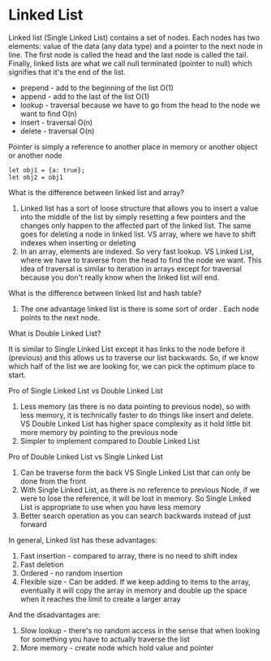 # Linked List

Linked list \(Single Linked List\) contains a set of nodes. Each nodes has two elements: value of the data \(any data type\) and a pointer to the next node in line. The first node is called the head and the last node is called the tail. Finally, linked lists are what we call null terminated \(pointer to null\) which signifies that it's the end of the list.

* prepend - add to the beginning of the list O\(1\)
* append - add to the last of the list O\(1\)
* lookup - traversal because we have to go from the head to the node we want to find O\(n\)
* insert - traversal O\(n\)
* delete -  traversal O\(n\)

Pointer is simply a reference to another place in memory or another object or another node

```
let obj1 = {a: true};
let obj2 = obj1
```

What is the difference between linked list and array?

1. Linked list has a sort of loose structure that allows you to insert a value into the middle of the list by simply resetting a few pointers and the changes only happen to the affected part of the linked list. The same goes for deleting a node in linked list. VS array, where we have to shift indexes when inserting or deleting
2. In an array, elements are indexed. So very fast lookup. VS Linked List, where we have to traverse from the head to find the node we want. This idea of traversal is similar to iteration in arrays except for traversal because you don't really know when the linked list will end.

What is the difference between linked list and hash table?

1. The one advantage linked list is there is some sort of order . Each node points to the next node.

What is Double Linked List?

It is similar to Single Linked List except it has links to the node before it \(previous\) and this allows us to traverse our list backwards. So, if we know which half of the list we are looking for, we can pick the optimum place to start. 

Pro of Single Linked List vs Double Linked List

1. Less memory \(as there is no data pointing to previous node\), so with less memory, it is technically faster to do things like insert and delete. VS Double Linked List has higher space complexity as it hold little bit more memory by pointing to the previous node
2. Simpler to implement compared to Double Linked List

Pro of Double Linked List vs Single Linked List

1. Can be traverse form the back VS Single Linked List that can only be done from the front
2. With Single Linked List, as there is no reference to previous Node, if we were to lose the reference, it will be lost in memory. So Single Linked List is appropriate to use when you have less memory
3. Better search operation as you can search backwards instead of just forward

In general, Linked list has these advantages:

1. Fast insertion - compared to array, there is no need to shift index
2. Fast deletion 
3. Ordered - no random insertion
4. Flexible size - Can be added. If we keep adding to items to the array, eventually it will copy the array in memory and double up the space when it reaches the limit to create a larger array

And the disadvantages are:

1. Slow lookup - there's no random access in the sense that when looking for something you have to actually traverse the list
2. More memory - create node which hold value and pointer





